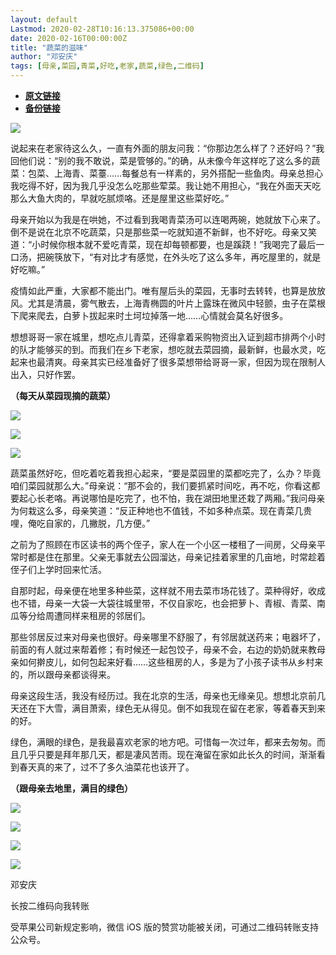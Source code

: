 ```yaml
---
layout: default
Lastmod: 2020-02-28T10:16:13.375086+00:00
date: 2020-02-16T00:00:00Z
title: "蔬菜的滋味"
author: "邓安庆"
tags: [母亲,菜园,青菜,好吃,老家,蔬菜,绿色,二维码]
---
```


* [**原文链接**](https://mp.weixin.qq.com/s/8OXPacvpvkwB4DtmCVwL8A)
* [**备份链接**](http://archive.ph/GjvfR)


![](/images/post/e7f5a439b4fcc64bfef80285a5bc689c.jpg)  

说起来在老家待这么久，一直有外面的朋友问我：“你那边怎么样了？还好吗？”我回他们说：“别的我不敢说，菜是管够的。”的确，从未像今年这样吃了这么多的蔬菜：包菜、上海青、菜薹……每餐总有一样素的，另外搭配一些鱼肉。母亲总担心我吃得不好，因为我几乎没怎么吃那些荤菜。我让她不用担心，“我在外面天天吃那么大鱼大肉的，早就吃腻烦咯。还是屋里这些菜好吃。”

母亲开始以为我是在哄她，不过看到我喝青菜汤可以连喝两碗，她就放下心来了。倒不是说在北京不吃蔬菜，只是那些菜一吃就知道不新鲜，也不好吃。母亲又笑道：“小时候你根本就不爱吃青菜，现在却每顿都要，也是蹊跷！”我喝完了最后一口汤，把碗筷放下，“有对比才有感觉，在外头吃了这么多年，再吃屋里的，就是好吃嘛。”

疫情如此严重，大家都不能出门。唯有屋后头的菜园，无事时去转转，也算是放放风。尤其是清晨，雾气散去，上海青椭圆的叶片上露珠在微风中轻颤，虫子在菜根下爬来爬去，白萝卜拔起来时土坷垃掉落一地……心情就会莫名好很多。

想想哥哥一家在城里，想吃点儿青菜，还得拿着采购物资出入证到超市排两个小时的队才能够买的到。而我们在乡下老家，想吃就去菜园摘，最新鲜，也最水灵，吃起来也最清爽。母亲其实已经准备好了很多菜想带给哥哥一家，但因为现在限制人出入，只好作罢。  

**（每天从菜园现摘的蔬菜）**

![](/images/post/aaee682a4f75beee11741ac4cec07f30.jpg)

![](/images/post/5625232037a1ac402278181a7c1f1fb7.jpg)

![](/images/post/26454783014d295c54110c056d91b4d0.jpg)

蔬菜虽然好吃，但吃着吃着我担心起来，“要是菜园里的菜都吃完了，么办？毕竟咱们菜园就那么大。”母亲说：“那不会的，我们要抓紧时间吃，再不吃，你看这都要起心长老咯。再说哪怕是吃完了，也不怕，我在湖田地里还栽了两厢。”我问母亲为何栽这么多，母亲笑道：“反正种地也不值钱，不如多种点菜。现在青菜几贵哩，俺吃自家的，几撇脱，几方便。”

之前为了照顾在市区读书的两个侄子，家人在一个小区一楼租了一间房，父母亲平常时都是住在那里。父亲无事就去公园溜达，母亲记挂着家里的几亩地，时常趁着侄子们上学时回来忙活。

自那时起，母亲便在地里多种些菜，这样就不用去菜市场花钱了。菜种得好，收成也不错，母亲一大袋一大袋往城里带，不仅自家吃，也会把萝卜、青椒、青菜、南瓜等分给周遭同样来租房的邻居们。

那些邻居反过来对母亲也很好。母亲哪里不舒服了，有邻居就送药来；电器坏了，前面的有人就过来帮着修；有时候还一起包饺子，母亲不会，右边的奶奶就来教母亲如何擀皮儿，如何包起来好看……这些租房的人，多是为了小孩子读书从乡村来的，所以跟母亲都谈得来。

母亲这段生活，我没有经历过。我在北京的生活，母亲也无缘亲见。想想北京前几天还在下大雪，满目萧索，绿色无从得见。倒不如我现在留在老家，等着春天到来的好。

绿色，满眼的绿色，是我最喜欢老家的地方吧。可惜每一次过年，都来去匆匆。而且几乎只要是拜年那几天，都是凄风苦雨。现在淹留在家如此长久的时间，渐渐看到春天真的来了，过不了多久油菜花也该开了。

**（跟母亲去地里，满目的绿色）**

![](/images/post/2080bab046a6ad1b34b95d7d0ff88206.jpg)

![](/images/post/f31242d79d16258aa59762b920d2c8ea.jpg)

![](/images/post/5680092b7f35db324b689da3990ff6e7.jpg)

![](/images/post/7b481e30d2de1dd7ad63226a42359309.jpg)

邓安庆

长按二维码向我转账

受苹果公司新规定影响，微信 iOS 版的赞赏功能被关闭，可通过二维码转账支持公众号。

